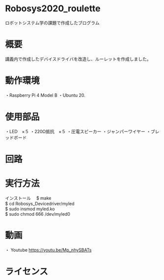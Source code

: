 # Robosys2020_roulette
ロボットシステム学の課題で作成したブログラム

# 概要
講義内で作成したデバイスドライバを改造し、ルーレットを作成しました。

# 動作環境
・Raspberry Pi 4 Model B
・Ubuntu 20.

# 使用部品
・LED　×５
・220Ω抵抗　×５
・圧電スピーカー
・ジャンパーワイヤー
・ブレッドボード

# 回路

# 実行方法
インストール　
$ make  
$ cd Robosys_Devicedriver/myled  
$ sudo insmod myled.ko  
$ sudo chmod 666 /dev/myled0  

# 動画
・ Youtube
https://youtu.be/Mp_nhySBATs
# ライセンス

